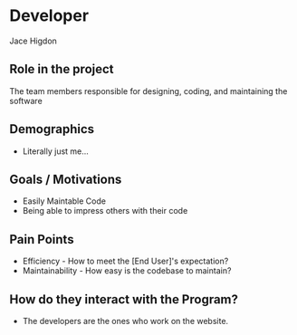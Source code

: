 # Developer

Jace Higdon

## Role in the project

The team members responsible for designing, coding, and maintaining the software

## Demographics

- Literally just me...

## Goals / Motivations

- Easily Maintable Code
- Being able to impress others with their code

## Pain Points

- Efficiency - How to meet the [End User]'s expectation?
- Maintainability - How easy is the codebase to maintain?

## How do they interact with the Program?

- The developers are the ones who work on the website.
